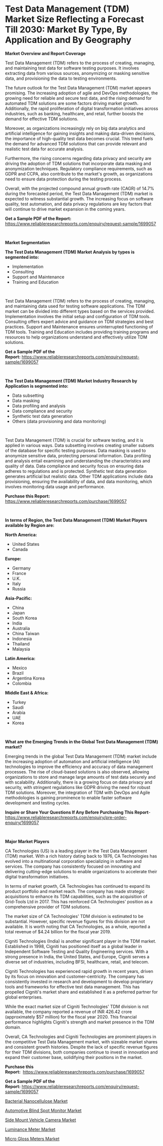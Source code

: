 <p><h1>Test Data Management (TDM) Market Size Reflecting a Forecast Till 2030: Market By Type, By Application and By Geography</h1></p><p><strong>Market Overview and Report Coverage</strong></p>
<p><p>Test Data Management (TDM) refers to the process of creating, managing, and maintaining test data for software testing purposes. It involves extracting data from various sources, anonymizing or masking sensitive data, and provisioning the data to testing environments.</p><p>The future outlook for the Test Data Management (TDM) market appears promising. The increasing adoption of agile and DevOps methodologies, the growing need for reliable and secure test data, and the rising demand for automated TDM solutions are some factors driving market growth. Additionally, the rapid proliferation of digital transformation initiatives across industries, such as banking, healthcare, and retail, further boosts the demand for effective TDM solutions.</p><p>Moreover, as organizations increasingly rely on big data analytics and artificial intelligence for gaining insights and making data-driven decisions, the importance of high-quality test data becomes crucial. This trend fuels the demand for advanced TDM solutions that can provide relevant and realistic test data for accurate analysis.</p><p>Furthermore, the rising concerns regarding data privacy and security are driving the adoption of TDM solutions that incorporate data masking and anonymization techniques. Regulatory compliance requirements, such as GDPR and CCPA, also contribute to the market's growth, as organizations need to ensure data protection during the testing process.</p><p>Overall, with the projected compound annual growth rate (CAGR) of 14.7% during the forecasted period, the Test Data Management (TDM) market is expected to witness substantial growth. The increasing focus on software quality, test automation, and data privacy regulations are key factors that will continue to drive market expansion in the coming years.</p></p>
<p><strong>Get a Sample PDF of the Report:</strong> <a href="https://www.reliableresearchreports.com/enquiry/request-sample/1699057">https://www.reliableresearchreports.com/enquiry/request-sample/1699057</a></p>
<p>&nbsp;</p>
<p><strong>Market Segmentation</strong></p>
<p><strong>The Test Data Management (TDM) Market Analysis by types is segmented into:</strong></p>
<p><ul><li>Implementation</li><li>Consulting</li><li>Support and Maintenance</li><li>Training and Education</li></ul></p>
<p>&nbsp;</p>
<p><p>Test Data Management (TDM) refers to the process of creating, managing, and maintaining data used for testing software applications. The TDM market can be divided into different types based on the services provided. Implementation involves the initial setup and configuration of TDM tools. Consulting offers expert advice and guidance on TDM strategies and best practices. Support and Maintenance ensures uninterrupted functioning of TDM tools. Training and Education includes providing training programs and resources to help organizations understand and effectively utilize TDM solutions.</p></p>
<p><strong>Get a Sample PDF of the Report:</strong>&nbsp;<a href="https://www.reliableresearchreports.com/enquiry/request-sample/1699057">https://www.reliableresearchreports.com/enquiry/request-sample/1699057</a></p>
<p>&nbsp;</p>
<p><strong>The Test Data Management (TDM) Market Industry Research by Application is segmented into:</strong></p>
<p><ul><li>Data subsetting</li><li>Data masking</li><li>Data profiling and analysis</li><li>Data compliance and security</li><li>Synthetic test data generation</li><li>Others (data provisioning and data monitoring)</li></ul></p>
<p>&nbsp;</p>
<p><p>Test Data Management (TDM) is crucial for software testing, and it is applied in various ways. Data subsetting involves creating smaller subsets of the database for specific testing purposes. Data masking is used to anonymize sensitive data, protecting personal information. Data profiling and analysis entail examining and understanding the characteristics and quality of data. Data compliance and security focus on ensuring data adheres to regulations and is protected. Synthetic test data generation generates artificial but realistic data. Other TDM applications include data provisioning, ensuring the availability of data, and data monitoring, which involves monitoring data usage and performance.</p></p>
<p><strong>Purchase this Report:</strong>&nbsp; <a href="https://www.reliableresearchreports.com/purchase/1699057">https://www.reliableresearchreports.com/purchase/1699057</a></p>
<p>&nbsp;</p>
<p><strong>In terms of Region, the Test Data Management (TDM) Market Players available by Region are:</strong></p>
<p>
    <p> <strong> North America: </strong>
        <ul>
            <li>United States</li>
            <li>Canada</li>
        </ul>
        </p> 
    <p> <strong> Europe: </strong>
        <ul>
            <li>Germany</li>
            <li>France</li>
            <li>U.K.</li>
            <li>Italy</li>
            <li>Russia</li>
        </ul>
        </p> 
    <p> <strong> Asia-Pacific: </strong>
        <ul>
            <li>China</li>
            <li>Japan</li>
            <li>South Korea</li>
            <li>India</li>
            <li>Australia</li>
            <li>China Taiwan</li>
            <li>Indonesia</li>
            <li>Thailand</li>
            <li>Malaysia</li>
        </ul>
        </p> 
    <p> <strong> Latin America: </strong>
        <ul>
            <li>Mexico</li>
            <li>Brazil</li>
            <li>Argentina Korea</li>
            <li>Colombia</li>
        </ul>
        </p> 
    <p> <strong> Middle East & Africa: </strong>
        <ul>
            <li>Turkey</li>
            <li>Saudi</li>
            <li>Arabia</li>
            <li>UAE</li>
            <li>Korea</li>
        </ul>
    </p>
    </p>
<p>&nbsp;</p>
<p><strong>What are the Emerging Trends in the Global Test Data Management (TDM) market?</strong></p>
<p><p>Emerging trends in the global Test Data Management (TDM) market include the increasing adoption of automation and artificial intelligence (AI) technologies to improve the efficiency and accuracy of data management processes. The rise of cloud-based solutions is also observed, allowing organizations to store and manage large amounts of test data securely and with scalability. Additionally, there is a growing focus on data privacy and security, with stringent regulations like GDPR driving the need for robust TDM solutions. Moreover, the integration of TDM with DevOps and Agile methodologies is gaining prominence to enable faster software development and testing cycles.</p></p>
<p><strong>Inquire or Share Your Questions If Any Before Purchasing This Report</strong>- <a href="https://www.reliableresearchreports.com/enquiry/pre-order-enquiry/1699057">https://www.reliableresearchreports.com/enquiry/pre-order-enquiry/1699057</a></p>
<p>&nbsp;</p>
<p><strong>Major Market Players</strong></p>
<p><p>CA Technologies (US) is a leading player in the Test Data Management (TDM) market. With a rich history dating back to 1976, CA Technologies has evolved into a multinational corporation specializing in software and services. The company has consistently focused on innovating and delivering cutting-edge solutions to enable organizations to accelerate their digital transformation initiatives. </p><p>In terms of market growth, CA Technologies has continued to expand its product portfolio and market reach. The company has made strategic acquisitions to enhance its TDM capabilities, such as the acquisition of Grid-Tools Ltd in 2017. This has reinforced CA Technologies' position as a comprehensive provider of TDM solutions.</p><p>The market size of CA Technologies' TDM division is estimated to be substantial. However, specific revenue figures for this division are not available. It is worth noting that CA Technologies, as a whole, reported a total revenue of $4.24 billion for the fiscal year 2019.</p><p>Cigniti Technologies (India) is another significant player in the TDM market. Established in 1998, Cigniti has positioned itself as a global leader in Independent Software Testing and Quality Engineering services. With a strong presence in India, the United States, and Europe, Cigniti serves a diverse set of industries, including BFSI, healthcare, retail, and telecom.</p><p>Cigniti Technologies has experienced rapid growth in recent years, driven by its focus on innovation and customer-centricity. The company has consistently invested in research and development to develop proprietary tools and frameworks for effective test data management. This has propelled Cigniti's market share and established it as a preferred partner for global enterprises.</p><p>While the exact market size of Cigniti Technologies' TDM division is not available, the company reported a revenue of INR 426.42 crore (approximately $57 million) for the fiscal year 2020. This financial performance highlights Cigniti's strength and market presence in the TDM domain.</p><p>Overall, CA Technologies and Cigniti Technologies are prominent players in the competitive Test Data Management market, with sizeable market shares and consistent growth histories. Despite the lack of specific revenue figures for their TDM divisions, both companies continue to invest in innovation and expand their customer base, solidifying their positions in the market.</p></p>
<p><strong>Purchase this Report:</strong>&nbsp;&nbsp;<a href="https://www.reliableresearchreports.com/purchase/1699057">https://www.reliableresearchreports.com/purchase/1699057</a></p>
<p></p>
<p><strong>Get a Sample PDF of the Report:</strong>&nbsp;<a href="https://www.reliableresearchreports.com/enquiry/request-sample/1699057">https://www.reliableresearchreports.com/enquiry/request-sample/1699057</a></p>
<p><p><a href="https://www.linkedin.com/pulse/bacterial-nanocellulose-market-size-share-global-analysis-report-vdv8f/">Bacterial Nanocellulose Market</a></p><p><a href="https://medium.com/@alesiabrahimi58/automotive-blind-spot-monitor-market-trends-forecast-and-competitive-analysis-to-2030-3537fb3a1493">Automotive Blind Spot Monitor Market</a></p><p><a href="https://medium.com/@besaosmani1903/side-mount-vehicle-camera-market-research-report-its-history-and-forecast-2023-to-2030-a17b87e796cb">Side Mount Vehicle Camera Market</a></p><p><a href="https://github.com/Chiragrp23/Market-Research-Report-List-1/blob/main/luminance-meter-market.md">Luminance Meter Market</a></p><p><a href="https://github.com/Chiragrp22/Market-Research-Report-List-1/blob/main/micro-gloss-meters-market.md">Micro Gloss Meters Market</a></p></p>